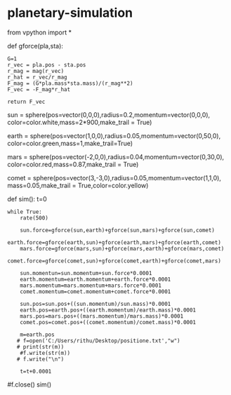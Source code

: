 # planetary-simulation
from vpython import *

def gforce(pla,sta):
    
    G=1
    r_vec = pla.pos - sta.pos
    r_mag = mag(r_vec)
    r_hat = r_vec/r_mag
    F_mag = (G*pla.mass*sta.mass)/(r_mag**2)
    F_vec = -F_mag*r_hat
    
    return F_vec

sun = sphere(pos=vector(0,0,0),radius=0.2,momentum=vector(0,0,0),
             color=color.white,mass=2*900,make_trail = True)

earth = sphere(pos=vector(1,0,0),radius=0.05,momentum=vector(0,50,0),
                color=color.green,mass=1,make_trail=True)

mars = sphere(pos=vector(-2,0,0),radius=0.04,momentum=vector(0,30,0),
              color=color.red,mass=0.87,make_trail = True)

comet = sphere(pos=vector(3,-3,0),radius=0.05,momentum=vector(1,1,0),
               mass=0.05,make_trail = True,color=color.yellow)

def sim():
    t=0
    
    while True:
        rate(500)
    
        sun.force=gforce(sun,earth)+gforce(sun,mars)+gforce(sun,comet)
        earth.force=gforce(earth,sun)+gforce(earth,mars)+gforce(earth,comet)
        mars.force=gforce(mars,sun)+gforce(mars,earth)+gforce(mars,comet)
        comet.force=gforce(comet,sun)+gforce(comet,earth)+gforce(comet,mars)
    
        sun.momentun=sun.momentum+sun.force*0.0001
        earth.momentum=earth.momentum+earth.force*0.0001
        mars.momentum=mars.momentum+mars.force*0.0001
        comet.momentum=comet.momentum+comet.force*0.0001
    
        sun.pos=sun.pos+((sun.momentum)/sun.mass)*0.0001
        earth.pos=earth.pos+((earth.momentum)/earth.mass)*0.0001
        mars.pos=mars.pos+((mars.momentum)/mars.mass)*0.0001
        comet.pos=comet.pos+((comet.momentum)/comet.mass)*0.0001
        
        m=earth.pos
       # f=open('C:/Users/rithu/Desktop/positione.txt',"w")
       # print(str(m))
        #f.write(str(m))
       # f.write("\n")
        
        t=t+0.0001
    
#f.close()
sim()
